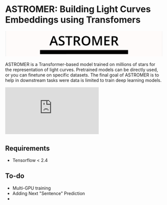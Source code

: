 # ASTROMER: Building Light Curves Embeddings using Transfomers

![](https://github.com/cridonoso/astromer/blob/main/presentation/figures/banner.png?raw=true)

ASTROMER is a Transformer-based model trained on millions of stars for the representation of light curves. Pretrained models can be directly used, or you can finetune on specific datasets. The final goal of ASTROMER is to help in downstream tasks were data is limited to train deep learning models. 

![ASTROMER web site](https://www.stellardnn.org/astromer/index.html)

## Requirements 
- Tensorflow < 2.4

## To-do
- Multi-GPU training
- Adding Next "Sentence" Prediction
- 

